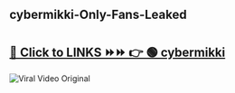 
 ## cybermikki-Only-Fans-Leaked

# <h2><a href="https://clipsfans.com/cybermikki&ref=git">🔗 Click to LINKS ⏩⏩ 👉 🟢 cybermikki </a></h2>

<a href="https://clipsfans.com/cybermikki&ref=git" rel="nofollow" data-target="animated-image.originalLink"><img src="https://i.ibb.co.com/xMMVF88/686577567.gif" alt="Viral Video Original" style="max-width: 100%; display: inline-block;" data-target="animated-image.originalImage"></a>
